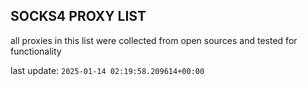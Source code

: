 ## SOCKS4 PROXY LIST

all proxies in this list were collected from open sources and tested for functionality

last update: `2025-01-14 02:19:58.209614+00:00`